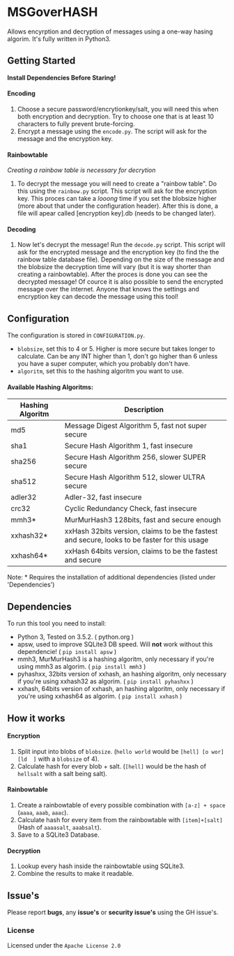 # MSGoverHASH
Allows encyrption and decryption of messages using a one-way hasing algorim. It's fully written in Python3.


## Getting Started
**Install Dependencies Before Staring!**
#### Encoding
1. Choose a secure password/encrytionkey/salt, you will need this when both encryption and decryption. Try to choose one that is at least 10 characters to fully prevent brute-forcing.
2. Encrypt a message using the `encode.py`. The script will ask for the message and the encryption key.

#### Rainbowtable
_Creating a rainbow table is necessary for decrytion_
1. To decrypt the message you will need to create a "rainbow table". Do this using the `rainbow.py` script. This script will ask for the encryption key. This proces can take a *looong* time if you set the blobsize higher (more about that under the configuration header). After this is done, a file will apear called [encryption key].db (needs to be changed later).

#### Decoding
1. Now let's decrypt the message! Run the `decode.py` script. This script will ask for the encrypted message and the encryption key (to find the the rainbow table database file). Depending on the size of the message and the blobsize the decryption time will vary (but it is way shorter than creating a rainbowtable). After the proces is done you can see the decrypted message! Of cource it is also possible to send the encrypted message over the internet. Anyone that knows the settings and encryption key can decode the message using this tool!

## Configuration
The configuration is stored in `CONFIGURATION.py`.
- `blobsize`, set this to 4 or 5. Higher is more secure but takes longer to calculate. Can be any INT higher than 1, don't go higher than 6 unless you have a super computer, which you probably don't have.
- `algoritm`, set this to the hashing algoritm you want to use.
#### Available Hashing Algoritms:
Hashing Algoritm  |  Description
--        |  --
md5       |  Message Digest Algorithm 5, fast not super secure
sha1      |  Secure Hash Algorithm 1, fast insecure
sha256    |  Secure Hash Algorithm 256, slower SUPER secure
sha512    |  Secure Hash Algorithm 512, slower ULTRA secure
adler32   |  Adler-32, fast insecure
crc32     |  Cyclic Redundancy Check, fast insecure
mmh3*     |  MurMurHash3 128bits, fast and secure enough  |  
xxhash32* |  xxHash 32bits version, claims to be the fastest and secure, looks to be faster for this usage
xxhash64* |  xxHash 64bits version, claims to be the fastest and secure  

Note: * Requires the installation of additional dependencies (listed under 'Dependencies')

## Dependencies
To run this tool you need to install:
- Python 3, Tested on 3.5.2. ( python.org )
- apsw, used to improve SQLite3 DB speed. Will **not** work without this dependencie! ( `pip install apsw` )
- mmh3, MurMurHash3 is a hashing algoritm, only necessary if you're using mmh3 as algorim. ( `pip install mmh3` )
- pyhashxx, 32bits version of xxhash, an hashing algoritm, only necessary if you're using xxhash32 as algorim. ( `pip install pyhashxx` )
- xxhash, 64bits version of xxhash, an hashing algoritm, only necessary if you're using xxhash64 as algorim. ( `pip install xxhash` )

## How it works
#### Encryption
1. Split input into blobs of `blobsize`. (`hello world` would be `[hell] [o wor] [ld  ]` with a `blobsize` of 4).
2. Calculate hash for every blob + salt. (`[hell]` would be the hash of `hellsalt` with a salt being salt).

#### Rainbowtable
1. Create a rainbowtable of every possible combination with `[a-z] + space` (`aaaa`, `aaab`, `aaac`).
2. Calculate hash for every item from the rainbowtable with `[item]+[salt]` (Hash of `aaaasalt`, `aaabsalt`).
3. Save to a SQLite3 Database.

#### Decryption
1. Lookup every hash inside the rainbowtable using SQLite3.
2. Combine the results to make it readable.

## Issue's
Please report **bugs**, any **issue's** or **security issue's** using the GH issue's.

### License
Licensed under the `Apache License 2.0`
